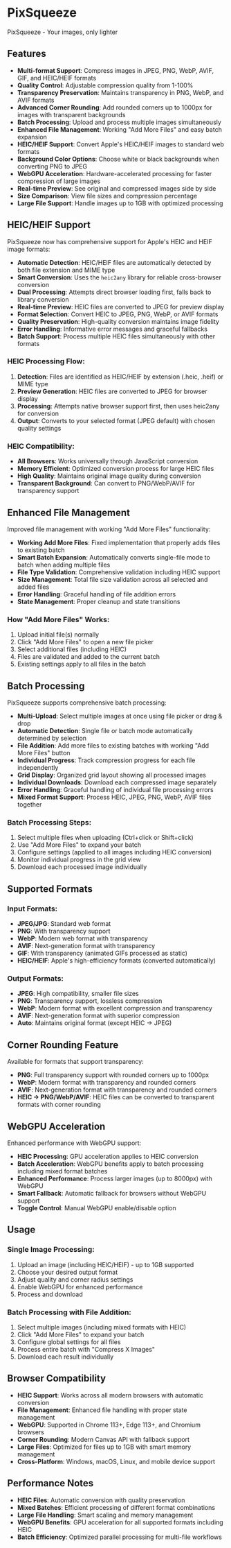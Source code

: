 # PixSqueeze
PixSqueeze - Your images, only lighter

## Features

- **Multi-format Support**: Compress images in JPEG, PNG, WebP, AVIF, GIF, and HEIC/HEIF formats
- **Quality Control**: Adjustable compression quality from 1-100%
- **Transparency Preservation**: Maintains transparency in PNG, WebP, and AVIF formats
- **Advanced Corner Rounding**: Add rounded corners up to 1000px for images with transparent backgrounds
- **Batch Processing**: Upload and process multiple images simultaneously
- **Enhanced File Management**: Working "Add More Files" and easy batch expansion
- **HEIC/HEIF Support**: Convert Apple's HEIC/HEIF images to standard web formats
- **Background Color Options**: Choose white or black backgrounds when converting PNG to JPEG
- **WebGPU Acceleration**: Hardware-accelerated processing for faster compression of large images
- **Real-time Preview**: See original and compressed images side by side
- **Size Comparison**: View file sizes and compression percentage
- **Large File Support**: Handle images up to 1GB with optimized processing

## HEIC/HEIF Support

PixSqueeze now has comprehensive support for Apple's HEIC and HEIF image formats:

- **Automatic Detection**: HEIC/HEIF files are automatically detected by both file extension and MIME type
- **Smart Conversion**: Uses the `heic2any` library for reliable cross-browser conversion
- **Dual Processing**: Attempts direct browser loading first, falls back to library conversion
- **Real-time Preview**: HEIC files are converted to JPEG for preview display
- **Format Selection**: Convert HEIC to JPEG, PNG, WebP, or AVIF formats
- **Quality Preservation**: High-quality conversion maintains image fidelity
- **Error Handling**: Informative error messages and graceful fallbacks
- **Batch Support**: Process multiple HEIC files simultaneously with other formats

### HEIC Processing Flow:
1. **Detection**: Files are identified as HEIC/HEIF by extension (.heic, .heif) or MIME type
2. **Preview Generation**: HEIC files are converted to JPEG for browser display
3. **Processing**: Attempts native browser support first, then uses heic2any for conversion
4. **Output**: Converts to your selected format (JPEG default) with chosen quality settings

### HEIC Compatibility:
- **All Browsers**: Works universally through JavaScript conversion
- **Memory Efficient**: Optimized conversion process for large HEIC files
- **High Quality**: Maintains original image quality during conversion
- **Transparent Background**: Can convert to PNG/WebP/AVIF for transparency support

## Enhanced File Management

Improved file management with working "Add More Files" functionality:

- **Working Add More Files**: Fixed implementation that properly adds files to existing batch
- **Smart Batch Expansion**: Automatically converts single-file mode to batch when adding multiple files
- **File Type Validation**: Comprehensive validation including HEIC support
- **Size Management**: Total file size validation across all selected and added files
- **Error Handling**: Graceful handling of file addition errors
- **State Management**: Proper cleanup and state transitions

### How "Add More Files" Works:
1. Upload initial file(s) normally
2. Click "Add More Files" to open a new file picker
3. Select additional files (including HEIC)
4. Files are validated and added to the current batch
5. Existing settings apply to all files in the batch

## Batch Processing

PixSqueeze supports comprehensive batch processing:

- **Multi-Upload**: Select multiple images at once using file picker or drag & drop
- **Automatic Detection**: Single file or batch mode automatically determined by selection
- **File Addition**: Add more files to existing batches with working "Add More Files" button
- **Individual Progress**: Track compression progress for each file independently
- **Grid Display**: Organized grid layout showing all processed images
- **Individual Downloads**: Download each compressed image separately
- **Error Handling**: Graceful handling of individual file processing errors
- **Mixed Format Support**: Process HEIC, JPEG, PNG, WebP, AVIF files together

### Batch Processing Steps:
1. Select multiple files when uploading (Ctrl+click or Shift+click)
2. Use "Add More Files" to expand your batch
3. Configure settings (applied to all images including HEIC conversion)
4. Monitor individual progress in the grid view
5. Download each processed image individually

## Supported Formats

### Input Formats:
- **JPEG/JPG**: Standard web format
- **PNG**: With transparency support
- **WebP**: Modern web format with transparency
- **AVIF**: Next-generation format with transparency
- **GIF**: With transparency (animated GIFs processed as static)
- **HEIC/HEIF**: Apple's high-efficiency formats (converted automatically)

### Output Formats:
- **JPEG**: High compatibility, smaller file sizes
- **PNG**: Transparency support, lossless compression
- **WebP**: Modern format with excellent compression and transparency
- **AVIF**: Next-generation format with superior compression
- **Auto**: Maintains original format (except HEIC → JPEG)

## Corner Rounding Feature

Available for formats that support transparency:
- **PNG**: Full transparency support with rounded corners up to 1000px
- **WebP**: Modern format with transparency and rounded corners  
- **AVIF**: Next-generation format with transparency and rounded corners
- **HEIC → PNG/WebP/AVIF**: HEIC files can be converted to transparent formats with corner rounding

## WebGPU Acceleration

Enhanced performance with WebGPU support:

- **HEIC Processing**: GPU acceleration applies to HEIC conversion
- **Batch Acceleration**: WebGPU benefits apply to batch processing including mixed format batches
- **Enhanced Performance**: Process larger images (up to 8000px) with WebGPU
- **Smart Fallback**: Automatic fallback for browsers without WebGPU support
- **Toggle Control**: Manual WebGPU enable/disable option

## Usage

### Single Image Processing:
1. Upload an image (including HEIC/HEIF) - up to 1GB supported
2. Choose your desired output format
3. Adjust quality and corner radius settings
4. Enable WebGPU for enhanced performance
5. Process and download

### Batch Processing with File Addition:
1. Select multiple images (including mixed formats with HEIC)
2. Click "Add More Files" to expand your batch
3. Configure global settings for all files
4. Process entire batch with "Compress X Images"
5. Download each result individually

## Browser Compatibility

- **HEIC Support**: Works across all modern browsers with automatic conversion
- **File Management**: Enhanced file handling with proper state management
- **WebGPU**: Supported in Chrome 113+, Edge 113+, and Chromium browsers
- **Corner Rounding**: Modern Canvas API with fallback support
- **Large Files**: Optimized for files up to 1GB with smart memory management
- **Cross-Platform**: Windows, macOS, Linux, and mobile device support

## Performance Notes

- **HEIC Files**: Automatic conversion with quality preservation
- **Mixed Batches**: Efficient processing of different format combinations
- **Large File Handling**: Smart scaling and memory management
- **WebGPU Benefits**: GPU acceleration for all supported formats including HEIC
- **Batch Efficiency**: Optimized parallel processing for multi-file workflows
